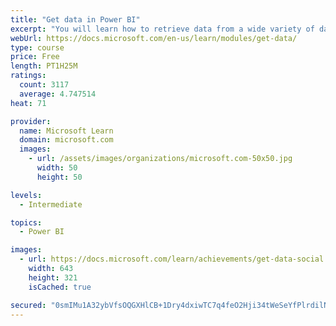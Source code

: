 ```yaml
---
title: "Get data in Power BI"
excerpt: "You will learn how to retrieve data from a wide variety of data sources, including Microsoft Excel, relational databases, and NoSQL data stores. You will also learn how to improve performance while retrieving data."
webUrl: https://docs.microsoft.com/en-us/learn/modules/get-data/
type: course
price: Free
length: PT1H25M
ratings:
  count: 3117
  average: 4.747514
heat: 71

provider:
  name: Microsoft Learn
  domain: microsoft.com
  images:
    - url: /assets/images/organizations/microsoft.com-50x50.jpg
      width: 50
      height: 50

levels:
  - Intermediate

topics:
  - Power BI

images:
  - url: https://docs.microsoft.com/learn/achievements/get-data-social.png
    width: 643
    height: 321
    isCached: true

secured: "0smIMu1A32ybVfsOQGXHlCB+1Dry4dxiwTC7q4feO2Hji34tWeSeYfPlrdilNukFqndjRjM71CwA9g8Z2T/9gcY8V+OnzqscNP6+Q9r2oENqk/2xNacUBn6BP+p/gWXJoNlQ/LDApf89H2VYSeenMnR/utv1A/huzgxQuTsuQECyHeY+oytE/iM9dEFo3GdQZp3qmd7G0jVDavvw5z0tXSMe2IAjxko7iQE2R9rhMp5FGG08co71WyAPyOtUJBOrcIuLLFW+fjUXAVUVvsLgh3RMjqk3Hkt7bXycmW0CSLhyJeO2XGSn1gI9HLX5Zi8cVw4uj4HLa/ZHDwl//VmxW8fFJnODJsryFxyScc0z7x9oLUPMEuU1AmkhDjMPmsDoc4Ayvq9dTjm2duorDaJXbyBFJ3myq911OkSd9R15XeM=;W1oGbrGWgwft985jtrDGuA=="
---
```


